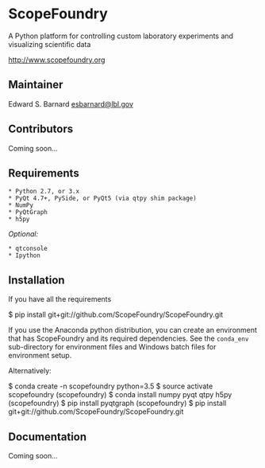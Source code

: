 ScopeFoundry
============

A Python platform for controlling custom laboratory 
experiments and visualizing scientific data

<http://www.scopefoundry.org>

Maintainer
----------

Edward S. Barnard <esbarnard@lbl.gov>

Contributors
------------

Coming soon...


Requirements
------------
	* Python 2.7, or 3.x
	* PyQt 4.7+, PySide, or PyQt5 (via qtpy shim package)
	* NumPy
	* PyQtGraph
	* h5py

_Optional:_

	* qtconsole
	* Ipython
  
Installation
------------

If you have all the requirements 

$ pip install git+git://github.com/ScopeFoundry/ScopeFoundry.git

If you use the Anaconda python distribution, you can create an environment
that has ScopeFoundry and its required dependencies. See the `conda_env`
sub-directory for environment files and Windows batch files for environment
setup.

Alternatively:

$ conda create -n scopefoundry python=3.5
$ source activate scopefoundry
(scopefoundry) $ conda install numpy pyqt qtpy h5py
(scopefoundry) $ pip install pyqtgraph
(scopefoundry) $ pip install git+git://github.com/ScopeFoundry/ScopeFoundry.git


Documentation
-------------

Coming soon...